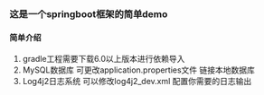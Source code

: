 ### 这是一个springboot框架的简单demo
#### 简单介绍
1. gradle工程需要下载6.0以上版本进行依赖导入
2. MySQL数据库 可更改application.properties文件 链接本地数据库
3. Log4j2日志系统 可以修改log4j2_dev.xml 配置你需要的日志输出
